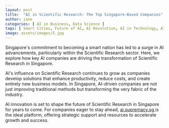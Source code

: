 ```yaml
---
layout: post
title:  "AI in Scientific Research: The Top Singapore-Based Companies"
author: jane
categories: [ AI in Business, Data Science ]
tags: [ Smart Cities, Future of AI, AI Revolution, AI in Technology, AI for Business ]
image: assets/images/5.jpg
---
```


Singapore's commitment to becoming a smart nation has led to a surge in AI advancements, particularly within the Scientific Research sector. Here, we explore how key AI companies are driving the transformation of Scientific Research in Singapore.

AI's influence on Scientific Research continues to grow as companies develop solutions that enhance productivity, reduce costs, and create entirely new business models. In Singapore, AI-driven companies are not just improving traditional methods but transforming the very fabric of the industry.

AI innovation is set to shape the future of Scientific Research in Singapore for years to come. For companies eager to stay ahead, <a href="https://ai.supremacy.sg" target="_blank"> ai.supremacy.sg </a> is the ideal platform, offering strategic support and resources to accelerate growth and success.
